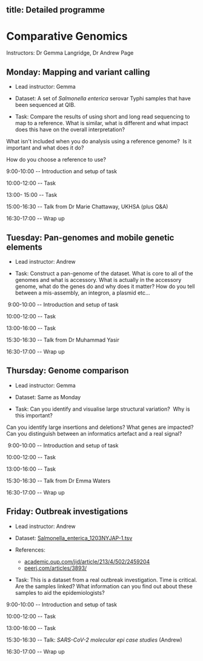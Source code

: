 title: Detailed programme
---

# Comparative Genomics 

Instructors: Dr Gemma Langridge, Dr Andrew Page 

## Monday: Mapping and variant calling  

* Lead instructor: Gemma 

* Dataset: A set of *Salmonella enterica* serovar Typhi samples that have been sequenced at QIB. 

* Task: Compare the results of using short and long read sequencing to map to a reference. What is similar, what is different and what impact does this have on the overall interpretation?

What isn't included when you do analysis using a reference genome?  Is it important and what does it do? 

How do you choose a reference to use?  

9:00-10:00 -- Introduction and setup of task 

10:00-12:00 -- Task 

13:00- 15:00 -- Task 

15:00-16:30 -- Talk from Dr Marie Chattaway, UKHSA (plus Q&A)

16:30-17:00 -- Wrap up 

## Tuesday: Pan-genomes and mobile genetic elements 

* Lead instructor: Andrew 

* Task: Construct a pan-genome of the dataset. What is core to all of the genomes and what is accessory. What is actually in the accessory genome, what do the genes do and why does it matter? How do you tell between a mis-assembly, an integron, a plasmid etc... 

 9:00-10:00 -- Introduction and setup of task 

10:00-12:00 -- Task 

13:00-16:00 -- Task 

15:30-16:30 -- Talk from Dr Muhammad Yasir 

16:30-17:00 -- Wrap up 

## Thursday:  Genome comparison 

* Lead instructor: Gemma 

* Dataset: Same as Monday 

* Task: Can you identify and visualise large structural variation?  Why is this important?  

Can you identify large insertions and deletions? What genes are impacted?
Can you distinguish between an informatics artefact and a real signal? 

 9:00-10:00 -- Introduction and setup of task 

10:00-12:00 -- Task 

13:00-16:00 -- Task 

15:30-16:30 -- Talk from Dr Emma Waters  

16:30-17:00 -- Wrap up 

## Friday: Outbreak investigations 

* Lead instructor: Andrew 

* Dataset: [Salmonella_enterica_1203NYJAP-1.tsv](https://github.com/WGS-standards-and-analysis/datasets/blob/master/datasets/Salmonella_enterica_1203NYJAP-1.tsv)

* References:
  * [academic.oup.com/jid/article/213/4/502/2459204](https://academic.oup.com/jid/article/213/4/502/2459204?login=true) 
  * [peerj.com/articles/3893/](https://peerj.com/articles/3893/)

* Task: This is a dataset from a real outbreak investigation. Time is critical. Are the samples linked? What information can you find out about these samples to aid the epidemiologists?  

9:00-10:00 -- Introduction and setup of task 

10:00-12:00 -- Task 

13:00-16:00 -- Task 

15:30-16:30 -- Talk: *SARS-CoV-2 molecular epi case studies* (Andrew) 

16:30-17:00 -- Wrap up 
